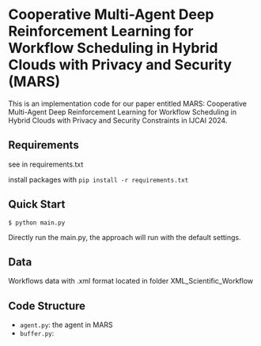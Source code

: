 # Cooperative Multi-Agent Deep Reinforcement Learning for Workflow Scheduling in Hybrid Clouds with Privacy and Security (MARS)
This is an implementation code for our paper entitled MARS: Cooperative Multi-Agent Deep Reinforcement Learning for Workflow Scheduling in Hybrid Clouds with Privacy and Security Constraints in IJCAI 2024.

## Requirements

see in requirements.txt

install packages with `pip install -r requirements.txt`

## Quick Start

```
$ python main.py
```

Directly run the main.py, the approach will run with the default settings.

## Data
Workflows data with .xml format located in folder XML_Scientific_Workflow

## Code Structure
- `agent.py`: the agent in MARS
- `buffer.py`: 
